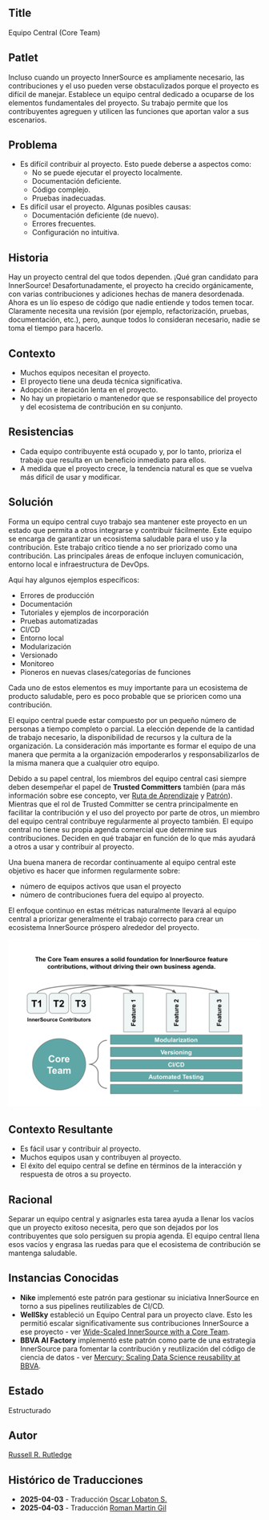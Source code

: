 ## Title

Equipo Central (Core Team)

## Patlet

Incluso cuando un proyecto InnerSource es ampliamente necesario, las contribuciones y el uso pueden verse obstaculizados porque el proyecto es difícil de manejar.
Establece un equipo central dedicado a ocuparse de los elementos fundamentales del proyecto. Su trabajo permite que los contribuyentes agreguen y utilicen las funciones que aportan valor a sus escenarios.

## Problema

* Es difícil contribuir al proyecto.
Esto puede deberse a aspectos como:
  * No se puede ejecutar el proyecto localmente.
  * Documentación deficiente.
  * Código complejo.
  * Pruebas inadecuadas.
* Es difícil usar el proyecto.
Algunas posibles causas:
  * Documentación deficiente (de nuevo).
  * Errores frecuentes.
  * Configuración no intuitiva.

## Historia

Hay un proyecto central del que todos dependen.
¡Qué gran candidato para InnerSource!
Desafortunadamente, el proyecto ha crecido orgánicamente, con varias contribuciones y adiciones hechas de manera desordenada.
Ahora es un lío espeso de código que nadie entiende y todos temen tocar.
Claramente necesita una revisión (por ejemplo, refactorización, pruebas, documentación, etc.), pero, aunque todos lo consideran necesario, nadie se toma el tiempo para hacerlo.

## Contexto

* Muchos equipos necesitan el proyecto.
* El proyecto tiene una deuda técnica significativa.
* Adopción e iteración lenta en el proyecto.
* No hay un propietario o mantenedor que se responsabilice del proyecto y del ecosistema de contribución en su conjunto.

## Resistencias

* Cada equipo contribuyente está ocupado y, por lo tanto, prioriza el trabajo que resulta en un beneficio inmediato para ellos.
* A medida que el proyecto crece, la tendencia natural es que se vuelva más difícil de usar y modificar.

## Solución

Forma un equipo central cuyo trabajo sea mantener este proyecto en un estado que permita a otros integrarse y contribuir fácilmente.
Este equipo se encarga de garantizar un ecosistema saludable para el uso y la contribución.
Este trabajo crítico tiende a no ser priorizado como una contribución.
Las principales áreas de enfoque incluyen comunicación, entorno local e infraestructura de DevOps.

Aquí hay algunos ejemplos específicos:

* Errores de producción
* Documentación
* Tutoriales y ejemplos de incorporación
* Pruebas automatizadas
* CI/CD
* Entorno local
* Modularización
* Versionado
* Monitoreo
* Pioneros en nuevas clases/categorías de funciones

Cada uno de estos elementos es muy importante para un ecosistema de producto saludable, pero es poco probable que se prioricen como una contribución.

El equipo central puede estar compuesto por un pequeño número de personas a tiempo completo o parcial.
La elección depende de la cantidad de trabajo necesario, la disponibilidad de recursos y la cultura de la organización.
La consideración más importante es formar el equipo de una manera que permita a la organización empoderarlos y responsabilizarlos de la misma manera que a cualquier otro equipo.

Debido a su papel central, los miembros del equipo central casi siempre deben desempeñar el papel de **Trusted Committers** también (para más información sobre ese concepto, ver [Ruta de Aprendizaje][tc-learning-path] y [Patrón][tc-pattern]).
Mientras que el rol de Trusted Committer se centra principalmente en facilitar la contribución y el uso del proyecto por parte de otros, un miembro del equipo central contribuye regularmente al proyecto también.
El equipo central no tiene su propia agenda comercial que determine sus contribuciones.
Deciden en qué trabajar en función de lo que más ayudará a otros a usar y contribuir al proyecto.

Una buena manera de recordar continuamente al equipo central este objetivo es hacer que informen regularmente sobre:

* número de equipos activos que usan el proyecto
* número de contribuciones fuera del equipo al proyecto.

El enfoque continuo en estas métricas naturalmente llevará al equipo central a priorizar generalmente el trabajo correcto para crear un ecosistema InnerSource próspero alrededor del proyecto.

![Responsabilidades del Equipo Central y Contribuyentes InnerSource](../../../assets/img/core-team.png)

## Contexto Resultante

* Es fácil usar y contribuir al proyecto.
* Muchos equipos usan y contribuyen al proyecto.
* El éxito del equipo central se define en términos de la interacción y respuesta de otros a su proyecto.

## Racional

Separar un equipo central y asignarles esta tarea ayuda a llenar los vacíos que un proyecto exitoso necesita, pero que son dejados por los contribuyentes que solo persiguen su propia agenda.
El equipo central llena esos vacíos y engrasa las ruedas para que el ecosistema de contribución se mantenga saludable.

## Instancias Conocidas

* **Nike** implementó este patrón para gestionar su iniciativa InnerSource en torno a sus pipelines reutilizables de CI/CD.
* **WellSky** estableció un Equipo Central para un proyecto clave. Esto les permitió escalar significativamente sus contribuciones InnerSource a ese proyecto - ver [Wide-Scaled InnerSource with a Core Team](https://www.youtube.com/watch?v=kgxexjYdhIc).
* **BBVA AI Factory** implementó este patrón como parte de una estrategia InnerSource para fomentar la contribución y reutilización del código de ciencia de datos - ver [Mercury: Scaling Data Science reusability at BBVA](https://www.bbvaaifactory.com/mercury-acelerando-la-reutilizacion-en-ciencia-de-datos-dentro-de-bbva/).

## Estado

Estructurado

## Autor

[Russell R. Rutledge](https://github.com/rrrutledge)

[tc-learning-path]: https://innersourcecommons.org/learn/learning-path/trusted-committer/
[tc-pattern]: ../2-structured/trusted-committer.md

## Histórico de Traducciones

- **2025-04-03** - Traducción [Oscar Lobaton S.](https://github.com/ovas04)
- **2025-04-03** - Traducción [Roman Martin Gil](https://github.com/rmarting)
